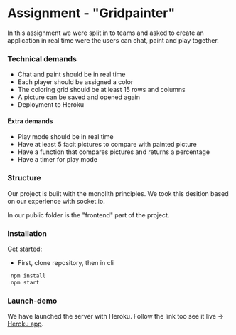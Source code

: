 # Assignment - "Gridpainter"

In this assignment we were split in to teams and asked to create an application in real time were the users can chat, paint and play together.

### Technical demands

- Chat and paint should be in real time
- Each player should be assigned a color
- The coloring grid should be at least 15 rows and columns
- A picture can be saved and opened again
- Deployment to Heroku

#### Extra demands

- Play mode should be in real time
- Have at least 5 facit pictures to compare with painted picture
- Have a function that compares pictures and returns a percentage
- Have a timer for play mode

### Structure

Our project is built with the monolith principles. We took this desition based on our experience with socket.io.

In our public folder is the "frontend" part of the project.

### Installation

Get started:

- First, clone repository, then in cli

```bash
 npm install
 npm start
```

### Launch-demo

We have launched the server with Heroku. Follow the link too see it live -> [Heroku app]().
